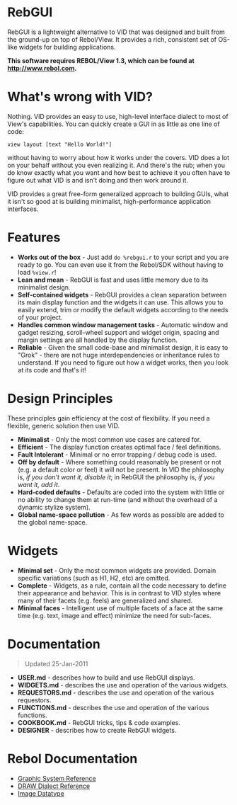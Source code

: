# RebGUI

RebGUI is a lightweight alternative to VID that was designed and built from the ground-up on top of Rebol/View. It provides a rich, consistent set of OS-like widgets for building applications.

**This software requires REBOL/View 1.3, which can be found at http://www.rebol.com.**

# What's wrong with VID?

Nothing. VID provides an easy to use, high-level interface dialect to most of View's capabilities. You can quickly create a GUI in as little as one line of code:

	view layout [text "Hello World!"]

without having to worry about how it works under the covers. VID does a lot on your behalf without you even realizing it. And there's the rub; when you do know exactly what you want and how best to achieve it you often have to figure out what VID is and isn't doing and then work around it.

VID provides a great free-form generalized approach to building GUIs, what it isn't so good at is building minimalist, high-performance application interfaces.

# Features

- **Works out of the box** - Just add `do %rebgui.r` to your script and you are ready to go. You can even use it from the Rebol/SDK without having to load `%view.r`!
- **Lean and mean** - RebGUI is fast and uses little memory due to its minimalist design.
- **Self-contained widgets** - RebGUI provides a clean separation between its main display function and the widgets it can use. This allows you to easily extend, trim or modify the default widgets according to the needs of your project.
- **Handles common window management tasks** - Automatic window and gadget resizing, scroll-wheel support and widget origin, spacing and margin settings are all handled by the display function.
- **Reliable** - Given the small code-base and minimalist design, it is easy to "Grok" - there are not huge interdependencies or inheritance rules to understand. If you need to figure out how a widget works, then you look at its code and that's it!

# Design Principles

These principles gain efficiency at the cost of flexibility. If you need a flexible, generic solution then use VID.

- **Minimalist** - Only the most common use cases are catered for.
- **Efficient** - The display function creates optimal face / feel definitions.
- **Fault Intolerant** - Minimal or no error trapping / debug code is used.
- **Off by default** - Where something could reasonably be present or not (e.g. a default color or feel) it will not be present. In VID the philosophy is, *if you don't want it, disable it*; in RebGUI the philosophy is, *if you want it, add it*.
- **Hard-coded defaults** - Defaults are coded into the system with little or no ability to change them at run-time (and without the overhead of a dynamic stylize system).
- **Global name-space pollution** - As few words as possible are added to the global name-space.

# Widgets

- **Minimal set** - Only the most common widgets are provided. Domain specific variations (such as H1, H2, etc) are omitted.
- **Complete** - Widgets, as a rule, contain all the code necessary to define their appearance and behavior. This is in contrast to VID styles where many of their facets (e.g. feels) are generalized and shared.
- **Minimal faces** - Intelligent use of multiple facets of a face at the same time (e.g. text, image and effect) minimize the need for sub-faces.

# Documentation

> Updated 25-Jan-2011

- **USER.md** - describes how to build and use RebGUI displays.
- **WIDGETS.md** - describes the use and operation of the various widgets.
- **REQUESTORS.md** - describes the use and operation of the various requestors.
- **FUNCTIONS.md** - describes the use and operation of the various functions.
- **COOKBOOK.md** - RebGUI tricks, tips & code examples.
- **DESIGNER** - describes how to create RebGUI widgets.

# Rebol Documentation

- [Graphic System Reference](http://www.Rebol.com/docs/view-system.html)
- [DRAW Dialect Reference](http://www.Rebol.com/docs/draw-ref.html)
- [Image Datatype](http://www.Rebol.com/docs/image.html)
